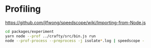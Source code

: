 # Profiling

https://github.com/jlfwong/speedscope/wiki/Importing-from-Node.js

```bash
cd packages/experiment
yarn node --prof ../crafty/src/bin.js run
node --prof-process --preprocess -j isolate*.log | speedscope -
```